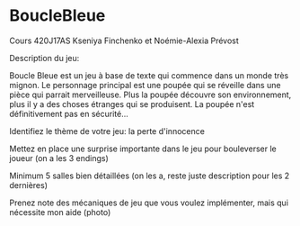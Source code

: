 # BoucleBleue
Cours 420J17AS
Kseniya Finchenko et Noémie-Alexia Prévost

Description du jeu:

Boucle Bleue est un jeu à base de texte qui commence dans un monde très mignon. Le personnage principal est une poupée qui se réveille dans une pièce qui parrait merveilleuse. Plus la poupée découvre son environnement, plus il y a des choses étranges qui se produisent. La poupée n'est définitivement pas en sécurité...

Identifiez le thème de votre jeu: la perte d'innocence

Mettez en place une surprise importante dans le jeu pour bouleverser le joueur (on a les 3 endings)

Minimum 5 salles bien détaillées (on les a, reste juste description pour les 2 dernières)

Prenez note des mécaniques de jeu que vous voulez implémenter, mais qui nécessite mon aide (photo)

